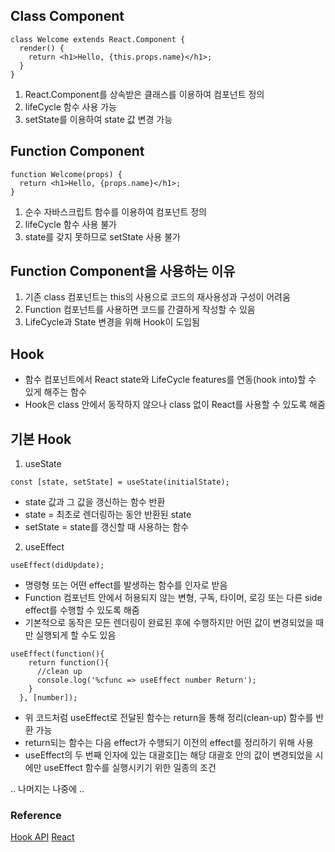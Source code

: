 ## Class Component
```
class Welcome extends React.Component {
  render() {
    return <h1>Hello, {this.props.name}</h1>;
  }
}
```
1. React.Component를 상속받은 클래스를 이용하여 컴포넌트 정의
2. lifeCycle 함수 사용 가능
3. setState를 이용하여 state 값 변경 가능

## Function Component
```
function Welcome(props) {
  return <h1>Hello, {props.name}</h1>;
}
```
1. 순수 자바스크립트 함수를 이용하여 컴포넌트 정의
2. lifeCycle 함수 사용 불가
3. state를 갖지 못하므로 setState 사용 불가

## Function Component을 사용하는 이유
1. 기존 class 컴포넌트는 this의 사용으로 코드의 재사용성과 구성이 어려움
2. Function 컴포넌트를 사용하면 코드를 간결하게 작성할 수 있음
3. LifeCycle과 State 변경을 위해 Hook이 도입됨

## Hook
* 함수 컴포넌트에서 React state와 LifeCycle features를 연동(hook into)할 수 있게 해주는 함수
* Hook은 class 안에서 동작하지 않으나 class 없이 React를 사용할 수 있도록 해줌


## 기본 Hook

1. useState
```
const [state, setState] = useState(initialState);
```
* state 값과 그 값을 갱신하는 함수 반환
* state = 최초로 렌더링하는 동안 반환된 state
* setState = state를 갱신할 때 사용하는 함수

2. useEffect
```
useEffect(didUpdate);
```
* 명령형 또는 어떤 effect를 발생하는 함수를 인자로 받음
* Function 컴포넌트 안에서 허용되지 않는 변형, 구독, 타이머, 로깅 또는 다른 side effect를 수행할 수 있도록 해줌
* 기본적으로 동작은 모든 렌더링이 완료된 후에 수행하지만 어떤 값이 변경되었을 때만 실행되게 할 수도 있음
```
useEffect(function(){
    return function(){
      //clean up
      console.log('%cfunc => useEffect number Return');
    }
  }, [number]);
```
* 위 코드처럼 useEffect로 전달된 함수는 return을 통해 정리(clean-up) 함수를 반환 가능
* return되는 함수는 다음 effect가 수행되기 이전의 effect를 정리하기 위해 사용
* useEffect의 두 번째 인자에 있는 대괄호[]는 해당 대괄호 안의 값이 변경되었을 시에만 useEffect 함수를 실행시키기 위한 일종의 조건

.. 나머지는 나중에 ..

### Reference
[Hook API](https://ko.reactjs.org/docs/hooks-reference.html "Hook API")
[React](https://ko.reactjs.org/docs/state-and-lifecycle.html "React")
